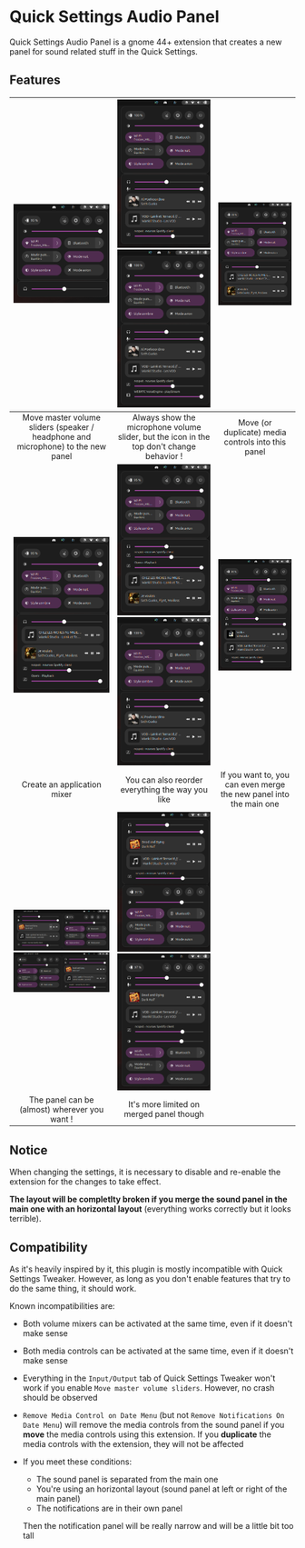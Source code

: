 Quick Settings Audio Panel
==========================

Quick Settings Audio Panel is a gnome 44+ extension that creates a new panel for sound related stuff in the Quick Settings.

Features
--------
| <img src="images/master.png" width="300px" /> | <img src="images/input1.png" width="200px" /><img src="images/input2.png" width="200px" /> | <img src="images/master+media.png" width="300px" /> |
|:--:|:--:|:--:|
| Move master volume sliders (speaker / headphone and microphone) to the new panel | Always show the microphone volume slider, but the icon in the top don't change behavior ! | Move (or duplicate) media controls into this panel |
| <img src="images/master+media+mixer.png" width="300px" /> | <img src="images/reorder1.png" width="200px" /><img src="images/reorder2.png" width="200px" /> | <img src="images/merge.png" width="300px" /> |
| Create an application mixer | You can also reorder everything the way you like | If you want to, you can even merge the new panel into the main one |
| <img src="images/panel-left.png" width="300px" /><img src="images/panel-right.png" width="300px" /> | <img src="images/panel-top.png" width="200px" /><img src="images/panel-top-merged.png" width="200px" /> | |
| The panel can be (almost) wherever you want ! | It's more limited on merged panel though | |


Notice
------

When changing the settings, it is necessary to disable and re-enable the extension for the changes to take effect.

**The layout will be completlty broken if you merge the sound panel in the main one with an horizontal layout** (everything works correctly but it looks terrible).

Compatibility
-------------

As it's heavily inspired by it, this plugin is mostly incompatible with Quick Settings Tweaker. However, as long as you don't enable features that try to do the same thing, it should work.

Known incompatibilities are:
  - Both volume mixers can be activated at the same time, even if it doesn't make sense
  - Both media controls can be activated at the same time, even if it doesn't make sense
  - Everything in the `Input/Output` tab of Quick Settings Tweaker won't work if you enable `Move master volume sliders`. However, no crash should be observed
  - `Remove Media Control on Date Menu` (but not `Remove Notifications On Date Menu`) will remove the media controls from the sound panel if you **move** the media controls using this extension. If you **duplicate** the media controls with the extension, they will not be affected
  - If you meet these conditions:
    - The sound panel is separated from the main one
    - You're using an horizontal layout (sound panel at left or right of the main panel) 
    - The notifications are in their own panel

    Then the notification panel will be really narrow and will be a little bit too tall
